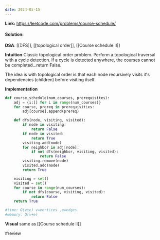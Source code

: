 ```yaml
---
date: 2024-05-15
---
```

**Link:** https://leetcode.com/problems/course-schedule/
#### Solution:

**DSA**: [[DFS]], [[topological order]], [[Course schedule II]]

**Intuition**
Classic topological order problem. Perform a topological traversal with a cycle detection. If a cycle is detected anywhere, the courses cannot be completed...return False.

The idea is with topological order is that each node recursively visits it's dependencies (children) before visiting itself. 

**Implementation**
```python
def course_schedule(num_courses, prerequisites):
	adj = {i:[] for i in range(num_courses)}
	for course, prereq in prerequisities:
		adj[course].append(prereq)

	def dfs(node, visiting, visited):
		if node in visiting:
			return False
		if node in visited:
			return True
		visiting.add(node)
		for neighbor in adj[node]:
			if not dfs(neighbor, visiting, visited):
				return False
		visiting.remove(node)
		visited.add(node)
		return True

	visiting = set()
	visited = set()
	for course in range(num_courses):
		if not dfs(course, visiting, visited):
			return False
	return True

#time: O(v+e) v=vertices ,e=edges
#memory: O(v+e) 
```

**Visual** 
same as [[Course schedule II]]

#review 


